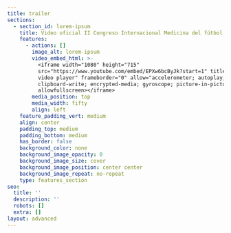 ```yaml
---
title: trailer
sections:
  - section_id: lorem-ipsum
    title: Video oficial II Congreso Internacional Medicina del fútbol
    features:
      - actions: []
        image_alt: lorem-ipsum
        video_embed_html: >-
          <iframe width="1080" height="715"
          src="https://www.youtube.com/embed/EPXw6bcByJk?start=1" title="YouTube
          video player" frameborder="0" allow="accelerometer; autoplay;
          clipboard-write; encrypted-media; gyroscope; picture-in-picture"
          allowfullscreen></iframe>
        media_position: top
        media_width: fifty
        align: left
    feature_padding_vert: medium
    align: center
    padding_top: medium
    padding_bottom: medium
    has_border: false
    background_color: none
    background_image_opacity: 0
    background_image_size: cover
    background_image_position: center center
    background_image_repeat: no-repeat
    type: features_section
seo:
  title: ''
  description: ''
  robots: []
  extra: []
layout: advanced
---
```

